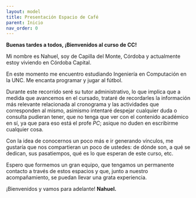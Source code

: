 ```yaml
---
layout: model
title: Presentación Espacio de Café
parent: Inicio
nav_order: 0
---
```

<p><b>Buenas tardes a todos, ¡Bienvenidos al curso de CC! </b></p>
<p>Mi nombre es Nahuel, soy de Capilla del Monte, Córdoba y actualmente estoy viviendo en Córdoba Capital.</p>
<p>En este momento me encuentro estudiando Ingeniería en Computación en la UNC. Me encanta programar y jugar al fútbol.</p>
<p>Durante este recorrido seré su tutor administrativo, lo que implica que a medida que avancemos en el cursado, trataré de recordarles la información más relevante relacionada al cronograma y las actividades que corresponden al mismo, asimismo intentaré despejar cualquier duda o consulta pudieran tener, que no tenga que ver con el contenido académico en sí, ya que para eso está el profe <i>PC</i>; asique no duden en escribirme cualquier cosa.</p>
<p>Con la idea de conocernos un poco más e ir generando vínculos, me gustaría que nos compartieran un poco de ustedes: de dónde son, a qué se dedican, sus pasatiempos, qué es lo que esperan de este curso, etc.</p>
<p>Espero que formemos un gran equipo, que tengamos un permanente contacto a través de estos espacios y que, junto a nuestro acompañamiento, se puedan llevar una grata experiencia. </p>
<p>¡Bienvenidos y vamos para adelante! <b>Nahuel.</b></p>
